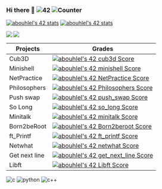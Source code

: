 ### Hi there 👋  ![42](https://badgen.net/badge/Born2Code/abouhlel/blue?cache=86400&icon=https://meta.intra.42.fr/assets/42_logo-7dfc9110a5319a308863b96bda33cea995046d1731cebb735e41b16255106c12.svg) ![Counter](https://komarev.com/ghpvc/?username=libraab&color=blue)

[![abouhlel's 42 stats](https://badge42.vercel.app/api/v2/cl1gd28yu016709mjbxjnehd0/stats?cursusId=9&coalitionId=piscine)](https://github.com/JaeSeoKim/badge42)
[![abouhlel's 42 stats](https://badge42.vercel.app/api/v2/stats/cl1gd28yu016709mjbxjnehd0?cursusId=21)](https://github.com/JaeSeoKim/badge42)


<img align="left" src="https://github-readme-stats-eight-virid.vercel.app/api?username=libraab&count_private=true&theme=calm&show_icons=true"/>
<img align="center" src="https://github-readme-stats-eight-virid.vercel.app/api/top-langs/?username=libraab&layout=compact&count_private=false&theme=calm&show_icons=true"/>


|Projects|Grades|
|---	|---	|
|Cub3D|[![abouhlel's 42 cub3d Score](https://badge42.vercel.app/api/v2/cl1gd28yu016709mjbxjnehd0/project/2468211)](https://github.com/JaeSeoKim/badge42)|
|Minishell|[![abouhlel's 42 minishell Score](https://badge42.vercel.app/api/v2/cl1gd28yu016709mjbxjnehd0/project/2383756)](https://github.com/JaeSeoKim/badge42)|
|NetPractice|[![abouhlel's 42 NetPractice Score](https://badge42.vercel.app/api/v2/cl1gd28yu016709mjbxjnehd0/project/2452305)](https://github.com/JaeSeoKim/badge42)|
|Philosophers|[![abouhlel's 42 Philosophers Score](https://badge42.vercel.app/api/v2/cl1gd28yu016709mjbxjnehd0/project/2393723)](https://github.com/JaeSeoKim/badge42)|
|Push swap|[![abouhlel's 42 push_swap Score](https://badge42.vercel.app/api/v2/cl1gd28yu016709mjbxjnehd0/project/2225107)](https://github.com/JaeSeoKim/badge42)|
|So Long|[![abouhlel's 42 so_long Score](https://badge42.vercel.app/api/v2/cl1gd28yu016709mjbxjnehd0/project/2236377)](https://github.com/JaeSeoKim/badge42)|
|Minitalk|[![abouhlel's 42 minitalk Score](https://badge42.vercel.app/api/v2/cl1gd28yu016709mjbxjnehd0/project/2231178)](https://github.com/JaeSeoKim/badge42)|
|Born2beRoot|[![abouhlel's 42 Born2beroot Score](https://badge42.vercel.app/api/v2/cl1gd28yu016709mjbxjnehd0/project/2197794)](https://github.com/JaeSeoKim/badge42)|
|ft_Printf|[![abouhlel's 42 ft_printf Score](https://badge42.vercel.app/api/v2/cl1gd28yu016709mjbxjnehd0/project/2159210)](https://github.com/JaeSeoKim/badge42)|
|Netwhat|[![abouhlel's 42 netwhat Score](https://badge42.vercel.app/api/v2/cl1gd28yu016709mjbxjnehd0/project/2159164)](https://github.com/JaeSeoKim/badge42)|
|Get next line|[![abouhlel's 42 get_next_line Score](https://badge42.vercel.app/api/v2/cl1gd28yu016709mjbxjnehd0/project/2159208)](https://github.com/JaeSeoKim/badge42)|
|Libft|[![abouhlel's 42 Libft Score](https://badge42.vercel.app/api/v2/cl1gd28yu016709mjbxjnehd0/project/2135622)](https://github.com/JaeSeoKim/badge42)|

<!-- <div style="display=flex;flex-direction=row">
<table>
    <thead>
        <tr>
            <th colspan="2">The table header</th>
        </tr>
    </thead>
    <tbody>
        <tr>
            <td>The table body</td>
            <td>with two columns</td>
        </tr>
    </tbody>
</table>

<table>
    <thead>
        <tr>
            <th colspan="2">The table header</th>
        </tr>
    </thead>
    <tbody>
        <tr>
            <td>The table body</td>
            <td>with two columns</td>
        </tr>
    </tbody>
</table>
</div> -->


![c](https://user-images.githubusercontent.com/81954460/173240845-0bba23ac-7e3e-45a9-a04f-139ab6431287.png)
![python ](https://user-images.githubusercontent.com/81954460/173240879-fd94d617-9db5-4897-8647-6ab441933a6a.png)
![c++](https://user-images.githubusercontent.com/81954460/173240889-568f0389-8268-463a-9256-98d44430cc77.png)







